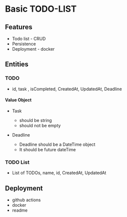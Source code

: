 # Basic TODO-LIST

## Features

- Todo list - CRUD
- Persistence
- Deployment - docker

## Entities

### TODO

- id, task , isCompleted, CreatedAt, UpdatedAt, Deadline

#### Value Object

- Task

  - should be string
  - should not be empty

- Deadline
  - Deadline should be a DateTime object
  - It should be future dateTime

### TODO List

- List of TODOs, name, id, CreatedAt, UpdatedAt

## Deployment

- github actions
- docker
- readme
